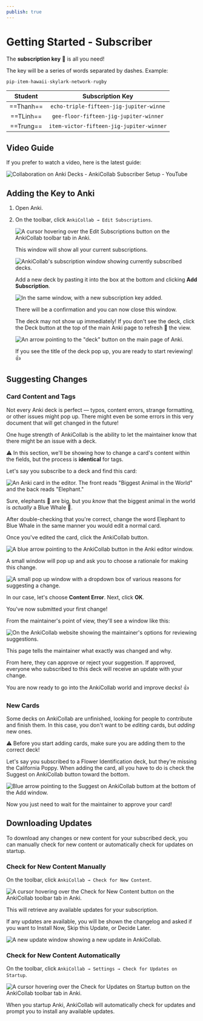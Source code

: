```yaml
---
publish: true
---
```

# Getting Started - Subscriber

The **subscription key** 🔑 is all you need!

The key will be a series of words separated by dashes. Example:

```java
pip-item-hawaii-skylark-network-rugby
```

| **Student** |         **Subscription** **Key**         |
| :---------: | :--------------------------------------: |
|  ==Thanh==  | `echo-triple-fifteen-jig-jupiter-winne`  |
|  ==TLinh==  |  `gee-floor-fifteen-jig-jupiter-winner`  |
|  ==Trung==  | `item-victor-fifteen-jig-jupiter-winner` |


## Video Guide

If you prefer to watch a video, here is the latest guide:

![Collaboration on Anki Decks - AnkiCollab Subscriber Setup - YouTube](https://www.youtube.com/watch?v=-INzy3mF06I)
## Adding the Key to Anki

1. Open Anki.

2. On the toolbar, click `AnkiCollab → Edit Subscriptions`.
	
	![A cursor hovering over the Edit Subscriptions button on the AnkiCollab toolbar tab in Anki.](https://i.imgur.com/vC4fI5n.png)
	
	This window will show all your current subscriptions.
	
	![AnkiCollab's subscription window showing currently subscribed decks.](https://i.imgur.com/srz5ENz.png)
	
	Add a new deck by pasting it into the box at the bottom and clicking **Add Subscription**.
	
	![In the same window, with a new subscription key added.](https://i.imgur.com/gpBov9f.png)
	
	There will be a confirmation and you can now close this window.
	
	The deck may not show up immediately! If you don't see the deck, click the Deck button at the top of the main Anki page to refresh 🔄 the view.
	
	![An arrow pointing to the "deck" button on the main page of Anki.](https://i.imgur.com/c5S0VrZ.png)
	
	If you see the title of the deck pop up, you are ready to start reviewing! 👍

## Suggesting Changes

### Card Content and Tags

Not every Anki deck is perfect — typos, content errors, strange formatting, or other issues might pop up. There might even be some errors in this very document that will get changed in the future!

One huge strength of AnkiCollab is the ability to let the maintainer know that there might be an issue with a deck.

⚠ In this section, we'll be showing how to change a card's content within the fields, but the process is **identical** for tags.

Let's say you subscribe to a deck and find this card:

![An Anki card in the editor. The front reads "Biggest Animal in the World" and the back reads "Elephant."](https://i.imgur.com/wbKuRPj.png)

Sure, elephants 🐘 are big, but you *know* that the biggest animal in the world is *actually* a Blue Whale 🐳.

After double-checking that you're correct, change the word Elephant to Blue Whale in the same manner you would edit a normal card.

Once you've edited the card, click the AnkiCollab button.

![A blue arrow pointing to the AnkiCollab button in the Anki editor window.](https://i.imgur.com/dE9uEOW.png)

A small window will pop up and ask you to choose a rationale for making this change.

![A small pop up window with a dropdown box of various reasons for suggesting a change.](https://i.imgur.com/OhLwRH4.png)

In our case, let's choose **Content Error**. Next, click **OK**.

You've now submitted your first change!

From the maintainer's point of view, they'll see a window like this:

![On the AnkiCollab website showing the maintainer's options for reviewing suggestions.](https://i.imgur.com/aZBo31A.png)

This page tells the maintainer what exactly was changed and why.

From here, they can approve or reject your suggestion. If approved, everyone who subscribed to this deck will receive an update with your change.

You are now ready to go into the AnkiCollab world and improve decks! 👍

### New Cards

Some decks on AnkiCollab are unfinished, looking for people to contribute and finish them. In this case, you don't want to be *editing* cards, but *adding* new ones.

⚠️ Before you start adding cards, make sure you are adding them to the correct deck!

Let's say you subscribed to a Flower Identification deck, but they're missing the California Poppy. When adding the card, all you have to do is check the Suggest on AnkiCollab button toward the bottom.

![Blue arrow pointing to the Suggest on AnkiCollab buttom at the bottom of the Add window.](https://i.imgur.com/HvJM2Fn.png)

Now you just need to wait for the maintainer to approve your card!

## Downloading Updates

To download any changes or new content for your subscribed deck, you can manually check for new content or automatically check for updates on startup. 

### Check for New Content Manually

On the toolbar, click `AnkiCollab → Check for New Content`.

![A cursor hovering over the Check for New Content button on the AnkiCollab toolbar tab in Anki.](https://i.imgur.com/dtxRALy.png)

This will retrieve any available updates for your subscription.

If any updates are available, you will be shown the changelog and asked if you want to Install Now, Skip this Update, or Decide Later.

![A new update window showing a new update in AnkiCollab.](https://i.imgur.com/9uB5HMM.png)

### Check for New Content Automatically

On the toolbar, click `AnkiCollab → Settings → Check for Updates on Startup`.

![A cursor hovering over the Check for Updates on Startup button on the AnkiCollab toolbar tab in Anki.](https://i.imgur.com/dQ9ZUbU.png)

When you startup Anki, AnkiCollab will automatically check for updates and prompt you to install any available updates.